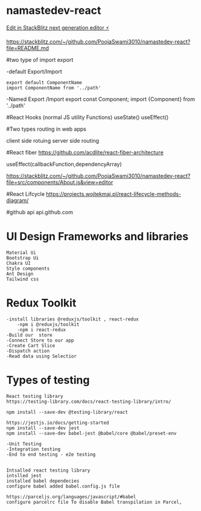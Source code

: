 # namastedev-react

[Edit in StackBlitz next generation editor ⚡️](https://stackblitz.com/~/github.com/PoojaSwami3010/namastedev-react)

https://stackblitz.com/~/github.com/PoojaSwami3010/namastedev-react?file=README.md


#two type of import export

-default Export/Import

    export default ComponentName
    import ComponentName from '../path'



-Named Export /Import
        export const Component;
        import {Component} from '../path'


#React Hooks
(normal JS utility Functions)
useState()
useEffect()


#Two types routing in web apps

client side rotuing
server side routing

#React fiber https://github.com/acdlite/react-fiber-architecture

useEffect(callbackFunction,dependencyArray)


https://stackblitz.com/~/github.com/PoojaSwami3010/namastedev-react?file=src/components/About.js&view=editor


#React Lifcycle 
    https://projects.wojtekmaj.pl/react-lifecycle-methods-diagram/

#github api
    api.github.com




# UI Design Frameworks and libraries
    Material Ui
    Bootstrap Ui
    Chakra UI
    Style components
    Ant Design
    Tailwind css


# Redux Toolkit
    -install libraries @reduxjs/toolkit , react-redux
        -npm i @reduxjs/toolkit
        -npm i react-redux
    -Build our  store
    -Connect Store to our app
    -Create Cart Slice
    -Dispatch action
    -Read data using Selectior

# Types of testing
    React testing library
    https://testing-library.com/docs/react-testing-library/intro/

    npm install --save-dev @testing-library/react

    https://jestjs.io/docs/getting-started
    npm install --save-dev jest
    npm install --save-dev babel-jest @babel/core @babel/preset-env

    -Unit Testing
    -Integration testing
    -End to end testing - e2e testing


    Intsalled react testing library
    intslled jest
    installed babel dependecies
    configure babel added babel.config.js file 

    https://parceljs.org/languages/javascript/#babel
    configure parcelrc file To disable Babel transpilation in Parcel, 
